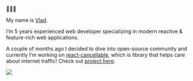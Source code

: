 👋👋👋

My name is [Vlad](https://www.www.linkedin.com/in/vladyslav-ohirenko).

I’m 5 years experienced web developer specializing in modern reactive & feature-rich web applications.

A couple of months ago I decided to dive into open-source community and currently I’m working on [react-cancellable](https://www.npmjs.com/package/react-cancelable), which is library that helps care about internet traffic! Check out [project here](https://github.com/vladagurets/react-cancelable).

<!-- ![Used languages](https://github-readme-stats.vercel.app/api/top-langs/?username=vladagurets&layout=compact) -->
![](https://github-readme-stats.vercel.app/api?username=vladagurets&show_icons=true&count_private=true&hide=contribs,prs,issues)
